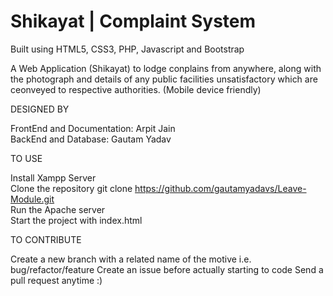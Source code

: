 # Shikayat | Complaint System
Built using HTML5, CSS3, PHP, Javascript and Bootstrap

A Web Application (Shikayat) to lodge conplains from anywhere, along with the photograph and details of any public facilities unsatisfactory which are ceonveyed to respective authorities. (Mobile device friendly)

DESIGNED BY

FrontEnd and Documentation: Arpit Jain<BR>
BackEnd and Database: Gautam Yadav<BR>


TO USE

Install Xampp Server<BR>
Clone the repository git clone https://github.com/gautamyadavs/Leave-Module.git<BR>
Run the Apache server<BR>
Start the project with index.html<BR>

TO CONTRIBUTE

Create a new branch with a related name of the motive i.e. bug/refactor/feature
Create an issue before actually starting to code
Send a pull request anytime :)
